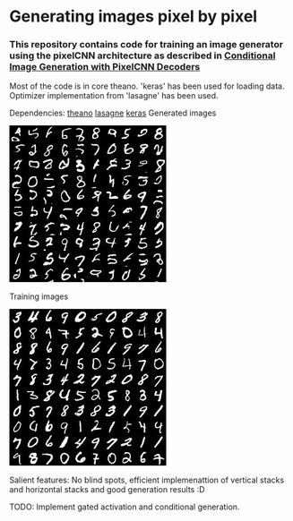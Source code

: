 # Generating images pixel by pixel
### This repository contains code for training an image generator using the pixelCNN architecture as described in [Conditional Image Generation with PixelCNN Decoders](https://arxiv.org/abs/1606.05328)

Most of the code is in core theano. 'keras' has been used for loading data. Optimizer implementation from 'lasagne' has been used.

Dependencies:
[theano](http://deeplearning.net/software/theano/install.html)
[lasagne](http://lasagne.readthedocs.io/en/latest/user/installation.html)
[keras](http://keras.io/#getting-started-30-seconds-to-keras)
Generated images

![Generated images](output/generated_only_images.jpg)

Training images

![Training images](output/training_images.jpg)













Salient features: No blind spots, efficient implemenattion of vertical stacks and horizontal stacks and good generation results :D

TODO: Implement gated activation and conditional generation.

